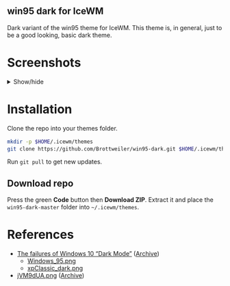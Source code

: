 win95 dark for IceWM
--------------------

Dark variant of the win95 theme for IceWM.
This theme is, in general, just to be a good looking, basic dark theme.

# Screenshots

<details><summary>Show/hide</summary>

![](https://raw.githubusercontent.com/Brottweiler/win95-dark/gh-pages/screenshot.png)
</details>

# Installation

Clone the repo into your themes folder.
```bash
mkdir -p $HOME/.icewm/themes
git clone https://github.com/Brottweiler/win95-dark.git $HOME/.icewm/themes
```
Run `git pull` to get new updates.

## Download repo

Press the green **Code** button then **Download ZIP**. Extract it and place the `win95-dark-master` folder into `~/.icewm/themes`.

# References

- [The failures of Windows 10 “Dark Mode”](https://bc-programming.com/blogs/2019/04/the-failures-of-windows-10-dark-mode/) ([Archive](https://archive.ph/KAHEU))
	- [Windows_95.png](https://archive.ph/NmqGr)
	- [xpClassic_dark.png](https://archive.ph/BAqus)
- [jVM9dUA.png](https://i.imgur.com/jVM9dUA.png) ([Archive](https://archive.ph/wP5L4))
